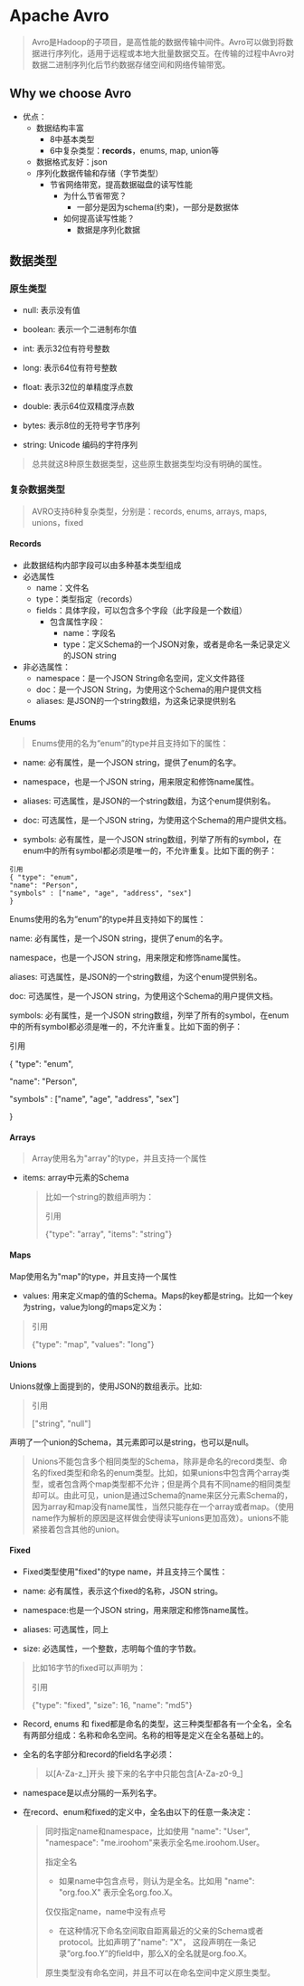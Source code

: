 # Apache Avro

> Avro是Hadoop的子项目，是高性能的数据传输中间件。Avro可以做到将数据进行序列化，适用于远程或本地大批量数据交互。在传输的过程中Avro对数据二进制序列化后节约数据存储空间和网络传输带宽。

## Why we choose Avro

- 优点：
  - 数据结构丰富
    - 8中基本类型
    - 6中复杂类型：**records**，enums, map, union等
  - 数据格式友好：json
  - 序列化数据传输和存储（字节类型）
    - 节省网络带宽，提高数据磁盘的读写性能
      - 为什么节省带宽？
        - 一部分是因为schema(约束)，一部分是数据体
      - 如何提高读写性能？
        - 数据是序列化数据

## 数据类型

### 原生类型

- null: 表示没有值

- boolean: 表示一个二进制布尔值

- int: 表示32位有符号整数

- long: 表示64位有符号整数

- float: 表示32位的单精度浮点数
- double: 表示64位双精度浮点数
- bytes: 表示8位的无符号字节序列
- string: Unicode 编码的字符序列

>  总共就这8种原生数据类型，这些原生数据类型均没有明确的属性。

### 复杂数据类型

> AVRO支持6种复杂类型，分别是：records, enums, arrays, maps, unions，fixed

#### Records

- 此数据结构内部字段可以由多种基本类型组成
- 必选属性
  - name：文件名
  - type：类型指定（records）
  - fields：具体字段，可以包含多个字段（此字段是一个数组）
    - 包含属性字段：
      - name：字段名
      - type：定义Schema的一个JSON对象，或者是命名一条记录定义的JSON string
- 非必选属性：
  - namespace：是一个JSON String命名空间，定义文件路径
  - doc：是一个JSON String，为使用这个Schema的用户提供文档
  - aliases: 是JSON的一个string数组，为这条记录提供别名

#### Enums

> Enums使用的名为“enum”的type并且支持如下的属性：

- name: 必有属性，是一个JSON string，提供了enum的名字。

- namespace，也是一个JSON string，用来限定和修饰name属性。

- aliases: 可选属性，是JSON的一个string数组，为这个enum提供别名。

- doc: 可选属性，是一个JSON string，为使用这个Schema的用户提供文档。

- symbols: 必有属性，是一个JSON string数组，列举了所有的symbol，在enum中的所有symbol都必须是唯一的，不允许重复。比如下面的例子：

~~~
引用
{ "type": "enum",
"name": "Person",
"symbols" : ["name", "age", "address", "sex"]
}
~~~



Enums使用的名为“enum”的type并且支持如下的属性：

name: 必有属性，是一个JSON string，提供了enum的名字。

namespace，也是一个JSON string，用来限定和修饰name属性。

aliases: 可选属性，是JSON的一个string数组，为这个enum提供别名。

doc: 可选属性，是一个JSON string，为使用这个Schema的用户提供文档。

symbols: 必有属性，是一个JSON string数组，列举了所有的symbol，在enum中的所有symbol都必须是唯一的，不允许重复。比如下面的例子：

引用

{ "type": "enum",

"name": "Person",

"symbols" : ["name", "age", "address", "sex"]

}

#### Arrays

> Array使用名为"array"的type，并且支持一个属性

- items: array中元素的Schema

  > 比如一个string的数组声明为：
  >
  > 引用
  >
  > {"type": "array", "items": "string"}

  

#### Maps

Map使用名为"map"的type，并且支持一个属性

- values: 用来定义map的值的Schema。Maps的key都是string。比如一个key为string，value为long的maps定义为：

> 引用
>
> {"type": "map", "values": "long"}



#### Unions

Unions就像上面提到的，使用JSON的数组表示。比如:

> 引用
>
> ["string", "null"]

声明了一个union的Schema，其元素即可以是string，也可以是null。

> Unions不能包含多个相同类型的Schema，除非是命名的record类型、命名的fixed类型和命名的enum类型。比如，如果unions中包含两个array类型，或者包含两个map类型都不允许；但是两个具有不同name的相同类型却可以。由此可见，union是通过Schema的name来区分元素Schema的，因为array和map没有name属性，当然只能存在一个array或者map。（使用name作为解析的原因是这样做会使得读写unions更加高效）。unions不能紧接着包含其他的union。



#### Fixed

- Fixed类型使用"fixed"的type name，并且支持三个属性：

- name: 必有属性，表示这个fixed的名称，JSON string。

- namespace:也是一个JSON string，用来限定和修饰name属性。

- aliases: 可选属性，同上

- size: 必选属性，一个整数，志明每个值的字节数。

> 比如16字节的fixed可以声明为：
>
> 引用
>
> {"type": "fixed", "size": 16, "name": "md5"}



- Record, enums 和 fixed都是命名的类型，这三种类型都各有一个全名，全名有两部分组成：名称和命名空间。名称的相等是定义在全名基础上的。

- 全名的名字部分和record的field名字必须：

  > 以[A-Za-z_]开头
  > 接下来的名字中只能包含[A-Za-z0-9_]

- namespace是以点分隔的一系列名字。

- 在record、enum和fixed的定义中，全名由以下的任意一条决定：

  > 同时指定name和namespace，比如使用 "name": "User", "namespace": "me.iroohom"来表示全名me.iroohom.User。
  >
  > 指定全名
  >
  > - 如果name中包含点号，则认为是全名。比如用 "name": "org.foo.X" 表示全名org.foo.X。
  >
  > 仅仅指定name，name中没有点号
  >
  > - 在这种情况下命名空间取自距离最近的父亲的Schema或者protocol。比如声明了"name": "X"， 这段声明在一条记录“org.foo.Y”的field中，那么X的全名就是org.foo.X。
  >
  > 原生类型没有命名空间，并且不可以在命名空间中定义原生类型。



